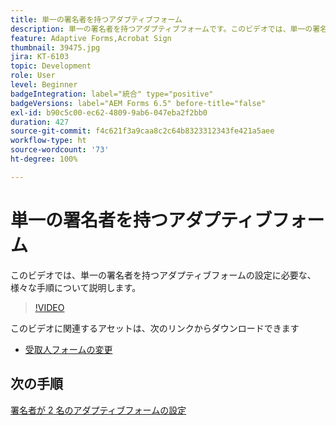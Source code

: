 ```yaml
---
title: 単一の署名者を持つアダプティブフォーム
description: 単一の署名者を持つアダプティブフォームです。このビデオでは、単一の署名者を持つアダプティブフォームの設定に必要な、様々な手順について説明します。
feature: Adaptive Forms,Acrobat Sign
thumbnail: 39475.jpg
jira: KT-6103
topic: Development
role: User
level: Beginner
badgeIntegration: label="統合" type="positive"
badgeVersions: label="AEM Forms 6.5" before-title="false"
exl-id: b90c5c00-ec62-4809-9ab6-047eba2f2bb0
duration: 427
source-git-commit: f4c621f3a9caa8c2c64b8323312343fe421a5aee
workflow-type: ht
source-wordcount: '73'
ht-degree: 100%

---
```


# 単一の署名者を持つアダプティブフォーム


このビデオでは、単一の署名者を持つアダプティブフォームの設定に必要な、様々な手順について説明します。

>[!VIDEO](https://video.tv.adobe.com/v/327731?quality=12&learn=on&captions=jpn)

このビデオに関連するアセットは、次のリンクからダウンロードできます

* [受取人フォームの変更](assets/change-of-beneficiary-form.zip)

## 次の手順

[署名者が 2 名のアダプティブフォームの設定](./configure-adaptive-form-for-two-signers.md)

